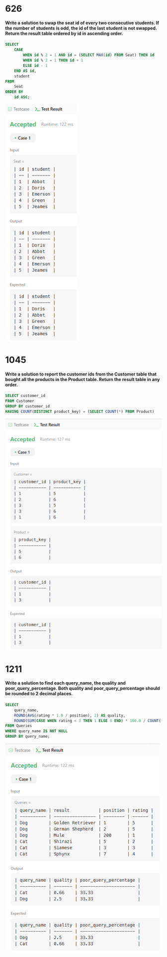 # 626

#### Write a solution to swap the seat id of every two consecutive students. If the number of students is odd, the id of the last student is not swapped. Return the result table ordered by id in ascending order.

```sql
SELECT 
    CASE 
        WHEN id % 2 = 1 AND id = (SELECT MAX(id) FROM Seat) THEN id
        WHEN id % 2 = 1 THEN id + 1
        ELSE id - 1
    END AS id,
    student
FROM 
    Seat
ORDER BY 
    id ASC;
```

![alt text](image.png)

# 1045

#### Write a solution to report the customer ids from the Customer table that bought all the products in the Product table. Return the result table in any order.

```sql
SELECT customer_id
FROM Customer
GROUP BY customer_id
HAVING COUNT(DISTINCT product_key) = (SELECT COUNT(*) FROM Product)
```

![alt text](image-1.png)

# 1211

#### Write a solution to find each query_name, the quality and poor_query_percentage. Both quality and poor_query_percentage should be rounded to 2 decimal places.

```sql
SELECT 
    query_name,
    ROUND(AVG(rating * 1.0 / position), 2) AS quality,
    ROUND(SUM(CASE WHEN rating < 3 THEN 1 ELSE 0 END) * 100.0 / COUNT(*), 2) AS poor_query_percentage
FROM Queries
WHERE query_name IS NOT NULL
GROUP BY query_name;
```

![alt text](image-2.png)